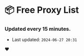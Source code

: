 # :package: Free Proxy List
### Updated every 15 minutes.

- Last updated: `2024-06-27 20:31`

:heart:
